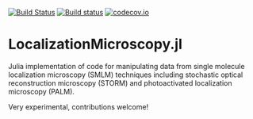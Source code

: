 [![Build Status](https://travis-ci.com/BioTurboNick/LocalizationMicroscopy.jl.svg?branch=master)](https://travis-ci.org/BioTurboNick/LocalizationMicroscopy.jl)
[![Build status](https://ci.appveyor.com/api/projects/status/e2uhgjm8bwbn9sja/branch/master?svg=true)](https://ci.appveyor.com/project/BioTurboNick/localizationmicroscopy-jl/branch/master)
[![codecov.io](https://codecov.io/github/BioTurboNick/LocalizationMicroscopy.jl/coverage.svg?branch=master)](https://codecov.io/github/BioTurboNick/LocalizationMicroscopy.jl?branch=master)

# LocalizationMicroscopy.jl
Julia implementation of code for manipulating data from single molecule localization microscopy (SMLM) techniques including stochastic optical reconstruction microscopy (STORM) and photoactivated localization microscopy (PALM).

Very experimental, contributions welcome!
